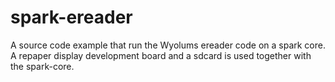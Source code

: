 # spark-ereader
A source code example that run the Wyolums ereader code on a spark core.  A repaper display development board and  a sdcard is used together with the spark-core.
